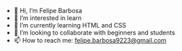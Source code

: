 - 👋 Hi, I’m Felipe Barbosa
- 👀 I’m interested in learn
- 🌱 I’m currently learning HTML and CSS
- 💞️ I’m looking to collaborate with beginners and students
- 📫 How to reach me: felipe.barbosa9223@gmail.com

<!---
Titela92/Titela92 is a ✨ special ✨ repository because its `README.md` (this file) appears on your GitHub profile.
You can click the Preview link to take a look at your changes.
--->
